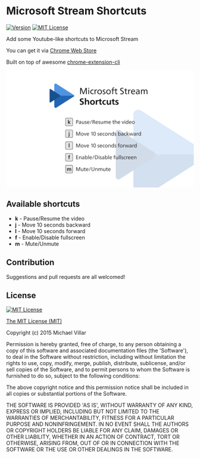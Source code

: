 # Microsoft Stream Shortcuts

[![Version](https://img.shields.io/badge/Version-1.0-blue.svg?style=for-the-badge)](https://chrome.google.com/webstore/detail/microsoft-stream-shortcut/jkclfjpmbcenbmmheenahiglgkefekim/related?utm_source=chrome-ntp-icon&hl=en)
[![MIT License](https://img.shields.io/github/license/mkobayashime/SwitchTweetdeckAccount.svg?style=for-the-badge)](https://github.com/mkobayashime/SwitchTweetdeckAccount/blob/master/LICENSE)

Add some Youtube-like shortcuts to Microsoft Stream

You can get it via [Chrome Web Store](https://chrome.google.com/webstore/detail/microsoft-stream-shortcut/jkclfjpmbcenbmmheenahiglgkefekim/related?utm_source=chrome-ntp-icon&hl=en)

Built on top of awesome [chrome-extension-cli](https://github.com/dutiyesh/chrome-extension-cli)

![thumbnail](./thumbnails/1.png)

## Available shortcuts

- **k** - Pause/Resume the video
- **j** - Move 10 seconds backward
- **l** - Move 10 seconds forward
- **f** - Enable/Disable fullscreen
- **m** - Mute/Unmute

## Contribution

Suggestions and pull requests are all welcomed!

## License

[![MIT License](https://img.shields.io/github/license/mkobayashime/SwitchTweetdeckAccount.svg?style=for-the-badge)](https://github.com/mkobayashime/microsoft-stream-shortcuts/blob/master/LICENSE)

[The MIT License (MIT)](https://opensource.org/licenses/mit-license.php)

Copyright (c) 2015 Michael Villar

Permission is hereby granted, free of charge, to any person obtaining a copy of this software and associated documentation files (the 'Software'), to deal in the Software without restriction, including without limitation the rights to use, copy, modify, merge, publish, distribute, sublicense, and/or sell copies of the Software, and to permit persons to whom the Software is furnished to do so, subject to the following conditions:

The above copyright notice and this permission notice shall be included in all copies or substantial portions of the Software.

THE SOFTWARE IS PROVIDED 'AS IS', WITHOUT WARRANTY OF ANY KIND, EXPRESS OR IMPLIED, INCLUDING BUT NOT LIMITED TO THE WARRANTIES OF MERCHANTABILITY, FITNESS FOR A PARTICULAR PURPOSE AND NONINFRINGEMENT. IN NO EVENT SHALL THE AUTHORS OR COPYRIGHT HOLDERS BE LIABLE FOR ANY CLAIM, DAMAGES OR OTHER LIABILITY, WHETHER IN AN ACTION OF CONTRACT, TORT OR OTHERWISE, ARISING FROM, OUT OF OR IN CONNECTION WITH THE SOFTWARE OR THE USE OR OTHER DEALINGS IN THE SOFTWARE.